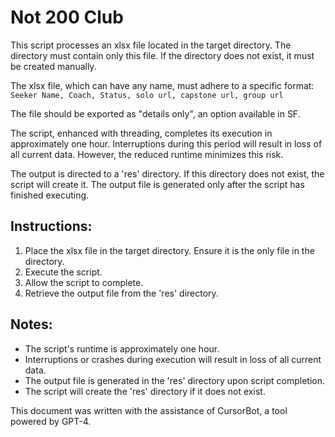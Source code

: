 # Not 200 Club

This script processes an xlsx file located in the target directory. The directory must contain only this file. If the directory does not exist, it must be created manually.

The xlsx file, which can have any name, must adhere to a specific format:<br/>
`Seeker Name, Coach, Status, solo url, capstone url, group url`

The file should be exported as "details only", an option available in SF.

The script, enhanced with threading, completes its execution in approximately one hour. Interruptions during this period will result in loss of all current data. However, the reduced runtime minimizes this risk.

The output is directed to a 'res' directory. If this directory does not exist, the script will create it. The output file is generated only after the script has finished executing.

## Instructions:
1. Place the xlsx file in the target directory. Ensure it is the only file in the directory.
2. Execute the script.
3. Allow the script to complete.
4. Retrieve the output file from the 'res' directory.

## Notes:
- The script's runtime is approximately one hour.
- Interruptions or crashes during execution will result in loss of all current data.
- The output file is generated in the 'res' directory upon script completion.
- The script will create the 'res' directory if it does not exist.

This document was written with the assistance of CursorBot, a tool powered by GPT-4.